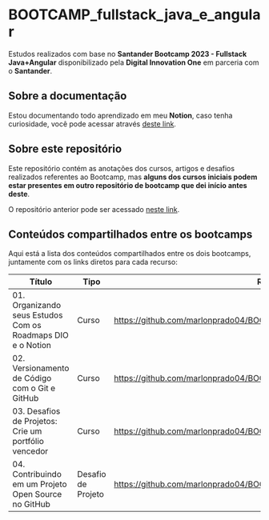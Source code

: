 # BOOTCAMP_fullstack_java_e_angular

Estudos realizados com base no **Santander Bootcamp 2023 - Fullstack Java+Angular** disponibilizado pela **Digital Innovation One** em parceria com o **Santander**.

## Sobre a documentação

Estou documentando todo aprendizado em meu **Notion**, caso tenha curiosidade, você pode acessar através [deste link](https://marlonprado04.notion.site/Santander-Bootcamp-2023-Fullstack-Java-Angular-c34a45b6c201403db3aeac2a04333dce?pvs=4).

## Sobre este repositório

Este repositório contém as anotações dos cursos, artigos e desafios realizados referentes ao Bootcamp, mas **alguns dos cursos iniciais podem estar presentes em outro repositório de bootcamp que dei início antes deste**.

O repositório anterior pode ser acessado [neste link](https://github.com/marlonprado04/BOOTCAMP_desenvolvimento_java_com_cloud_aws).

## Conteúdos compartilhados entre os bootcamps

Aqui está a lista dos conteúdos compartilhados entre os dois bootcamps, juntamente com os links diretos para cada recurso:

Título | Tipo | Repositório
-------| ---- | -----------
01. Organizando seus Estudos Com os Roadmaps DIO e o Notion | Curso | https://github.com/marlonprado04/BOOTCAMP_desenvolvimento_java_com_cloud_aws |
02. Versionamento de Código com o Git e GitHub | Curso | https://github.com/marlonprado04/BOOTCAMP_desenvolvimento_java_com_cloud_aws |
03. Desafios de Projetos: Crie um portfólio vencedor | Curso | https://github.com/marlonprado04/BOOTCAMP_desenvolvimento_java_com_cloud_aws |
04. Contribuindo em um Projeto Open Source no GitHub | Desafio de Projeto | https://github.com/marlonprado04/BOOTCAMP_desenvolvimento_java_com_cloud_aws |
